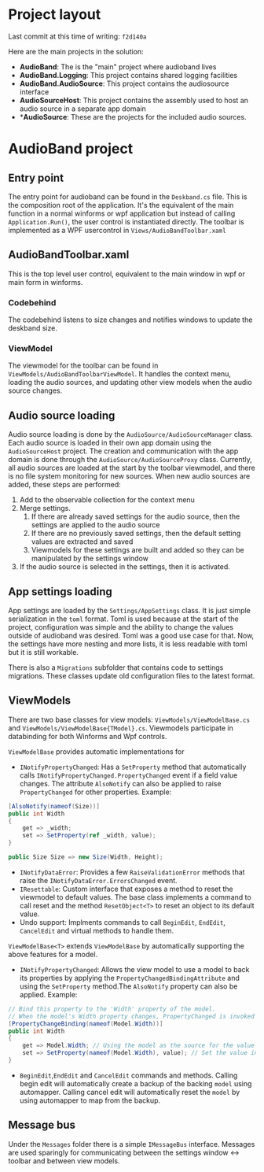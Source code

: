 # Project layout

Last commit at this time of writing: `f2d140a`

Here are the main projects in the solution:
- **AudioBand**: The is the "main" project where audioband lives
- **AudioBand.Logging**: This project contains shared logging facilities
- **AudioBand.AudioSource**: This project contains the audiosource interface
- **AudioSourceHost**: This project contains the assembly used to host an audio source in a separate app domain
- ***AudioSource**: These are the projects for the included audio sources.

# AudioBand project

## Entry point
The entry point for audioband can be found in the `Deskband.cs` file. This is the composition root of the application. It's the equivalent of the main function in a normal winforms or wpf application but instead of calling `Application.Run()`, the user control is instantiated directly. The toolbar is implemented as a WPF usercontrol in `Views/AudioBandToolbar.xaml`

## AudioBandToolbar.xaml
This is the top level user control, equivalent to the main window in wpf or main form in winforms.
### Codebehind
The codebehind listens to size changes and notifies windows to update the deskband size.
### ViewModel
The viewmodel for the toolbar can be found in `ViewModels/AudioBandToolbarViewModel`. It handles the context menu, loading the audio sources, and updating other view models when the audio source changes.

## Audio source loading
Audio source loading is done by the `AudioSource/AudioSourceManager` class. Each audio source is loaded in their own app domain using the `AudioSourceHost` project. The creation and communication with the app domain is done through the `AudioSource/AudioSourceProxy` class. Currently, all audio sources are loaded at the start by the toolbar viewmodel, and there is no file system monitoring for new sources. When new audio sources are added, these steps are performed:
1. Add to the observable collection for the context menu
2. Merge settings.
   1. If there are already saved settings for the audio source, then the settings are applied to the audio source
   2. If there are no previously saved settings, then the default setting values are extracted and saved
   3. Viewmodels for these settings are built and added so they can be manipulated by the settings window
3. If the audio source is selected in the settings, then it is activated.

## App settings loading
App settings are loaded by the `Settings/AppSettings` class. It is just simple serialization in the `toml` format. Toml is used because at the start of the project, configuration was simple and the ability to change the values outside of audioband was desired. Toml was a good use case for that. Now, the settings have more nesting and more lists, it is less readable with toml but it is still workable.

There is also a `Migrations` subfolder that contains code to settings migrations. These classes update old configuration files to the latest format.

## ViewModels
There are two base classes for view models: `ViewModels/ViewModelBase.cs` and `ViewModels/ViewModelBase{TModel}.cs`. Viewmodels participate in databinding for both Winforms and Wpf controls.

`ViewModelBase` provides automatic implementations for
- `INotifyPropertyChanged`: Has a `SetProperty` method that automatically calls `INotifyPropertyChanged.PropertyChanged` event if a field value changes. The attribute `AlsoNotify` can also be applied to raise `PropertyChanged` for other properties. Example:
```csharp
[AlsoNotify(nameof(Size))]
public int Width
{
    get => _width;
    set => SetProperty(ref _width, value);
}

public Size Size => new Size(Width, Height);
```
- `INotifyDataError`: Provides a few `RaiseValidationError` methods that raise the `INotifyDataError.ErrorsChanged` event.
- `IResettable`: Custom interface that exposes a method to reset the viewmodel to default values. The base class implements a command to call reset and the method `ResetObject<T>` to reset an object to its default value.
- Undo support: Implments commands to call `BeginEdit`, `EndEdit`, `CancelEdit` and virtual methods to handle them.

`ViewModelBase<T>` extends `ViewModelBase` by automatically supporting the above features for a model.
- `INotifyPropertyChanged`: Allows the view model to use a model to back its properties by applying the `PropertyChangedBindingAttribute` and using the `SetProperty` method.The `AlsoNotify` property can also be applied. Example:
```csharp
// Bind this property to the 'Width' property of the model.
// When the model's Width property changes, PropertyChanged is invoked for the viewmodel
[PropertyChangeBinding(nameof(Model.Width))]
public int Width
{
    get => Model.Width; // Using the model as the source for the value
    set => SetProperty(nameof(Model.Width), value); // Set the value in the model
}
```
- `BeginEdit`,`EndEdit` and `CancelEdit` commands and methods. Calling begin edit will automatically create a backup of the backing `model` using automapper. Calling cancel edit will automatically reset the `model` by using automapper to map from the backup.

## Message bus
Under the `Messages` folder there is a simple `IMessageBus` interface. Messages are used sparingly for communicating between the settings window <-> toolbar and between view models.
